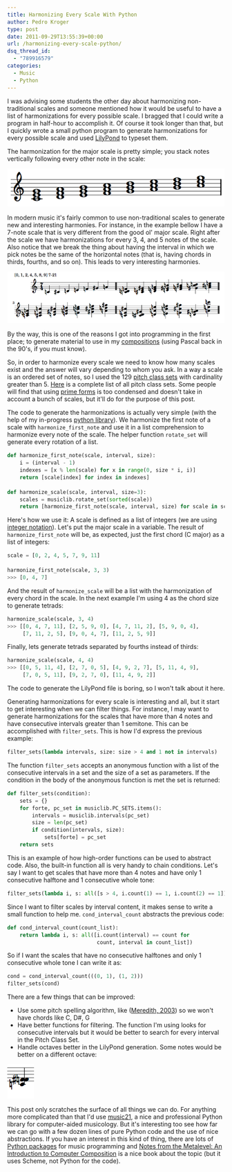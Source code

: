 ```yaml
---
title: Harmonizing Every Scale With Python
author: Pedro Kroger
type: post
date: 2011-09-29T13:55:39+00:00
url: /harmonizing-every-scale-python/
dsq_thread_id:
  - "789916579"
categories:
  - Music
  - Python
---
```


I was advising some students the other day about harmonizing non-traditional scales and
someone mentioned how it would be useful to have a list of harmonizations for every
possible scale. I bragged that I could write a program in half-hour to accomplish it. Of
course it took longer than that, but I quickly wrote a small python program to generate
harmonizations for every possible scale and used [LilyPond][1] to typeset them.

<!--more-->

The harmonization for the major scale is pretty simple; you stack notes vertically following every other note in the scale:

![](/img/2011-09/scale.png)

In modern music it's fairly common to use non-traditional scales to generate new and
interesting harmonies. For instance, in the example bellow I have a 7-note scale that is
very different from the good ol' major scale. Right after the scale we have
harmonizations for every 3, 4, and 5 notes of the scale. Also notice that we break the
thing about having the interval in which we pick notes be the same of the horizontal
notes (that is, having chords in thirds, fourths, and so on). This leads to very
interesting harmonies.

![](/img/2011-09/scales.png)

By the way, this is one of the reasons I got into programming in the first place; to
generate material to use in my [compositions][4] (using Pascal back in the 90's, if you
must know).

So, in order to harmonize every scale we need to know how many scales exist and the
answer will vary depending to whom you ask. In a way a scale is an ordered set of notes,
so I used the 129 [pitch class sets][5] with cardinality greater than 5. [Here][6] is a
complete list of all pitch class sets. Some people will find that using [prime forms][7]
is too condensed and doesn't take in account a bunch of scales, but it'll do for the
purpose of this post.

The code to generate the harmonizations is actually very simple (with the help of my
in-progress [python library][8]). We harmonize the first note of a scale with
`harmonize_first_note` and use it in a list comprehension to harmonize every note of the
scale. The helper function `rotate_set` will generate every rotation of a list.

```python
def harmonize_first_note(scale, interval, size):
    i = (interval - 1)
    indexes = [x % len(scale) for x in range(0, size * i, i)]
    return [scale[index] for index in indexes]

def harmonize_scale(scale, interval, size=3):
    scales = musiclib.rotate_set(sorted(scale))
    return [harmonize_first_note(scale, interval, size) for scale in scales]
```

Here's how we use it: A scale is defined as a list of integers (we are using [integer
notation][9]). Let's put the major scale in a variable. The result of
`harmonize_first_note` will be, as expected, just the first chord (C major) as a list of
integers:

```python
scale = [0, 2, 4, 5, 7, 9, 11]

harmonize_first_note(scale, 3, 3)
>>> [0, 4, 7]
```


And the result of `harmonize_scale` will be a list with the harmonization of every chord
in the scale. In the next example I'm using 4 as the chord size to generate tetrads:

```python
harmonize_scale(scale, 3, 4)
>>> [[0, 4, 7, 11], [2, 5, 9, 0], [4, 7, 11, 2], [5, 9, 0, 4],
     [7, 11, 2, 5], [9, 0, 4, 7], [11, 2, 5, 9]]
```


Finally, lets generate tetrads separated by fourths instead of thirds:

```python
harmonize_scale(scale, 4, 4)
>>> [[0, 5, 11, 4], [2, 7, 0, 5], [4, 9, 2, 7], [5, 11, 4, 9],
     [7, 0, 5, 11], [9, 2, 7, 0], [11, 4, 9, 2]]
```

The code to generate the LilyPond file is boring, so I won't talk about it here.

Generating harmonizations for every scale is interesting and all, but it start to get
interesting when we can filter things. For instance, I may want to generate
harmonizations for the scales that have more than 4 notes and have consecutive intervals
greater than 1 semitone. This can be accomplished with `filter_sets`. This is how I'd
express the previous example:

```python
filter_sets(lambda intervals, size: size > 4 and 1 not in intervals)
```

The function `filter_sets` accepts an anonymous function with a list of the consecutive
intervals in a set and the size of a set as parameters. If the condition in the body of
the anonymous function is met the set is returned:

```python
def filter_sets(condition):
    sets = {}
    for forte, pc_set in musiclib.PC_SETS.items():
        intervals = musiclib.intervals(pc_set)
        size = len(pc_set)
        if condition(intervals, size):
            sets[forte] = pc_set
    return sets
```

This is an example of how high-order functions can be used to abstract code. Also, the
built-in function all is very handy to chain conditions. Let's say I want to get scales
that have more than 4 notes and have only 1 consecutive halftone and 1 consecutive whole
tone:

```python
filter_sets(lambda i, s: all([s > 4, i.count(1) == 1, i.count(2) == 1]))
```

Since I want to filter scales by interval content, it makes sense to write a small
function to help me. `cond_interval_count` abstracts the previous code:

```python
def cond_interval_count(count_list):
    return lambda i, s: all([i.count(interval) == count for
                             count, interval in count_list])
```


So if I want the scales that have no consecutive halftones and only 1 consecutive whole
tone I can write it as:

```python
cond = cond_interval_count(((0, 1), (1, 2)))
filter_sets(cond)
```

There are a few things that can be improved:

  * Use some pitch spelling algorithm, like ([Meredith, 2003][11]) so we won't have chords like C, D#, G
  * Have better functions for filtering. The function I'm using looks for consecutive intervals but it would be better to search for every interval in the Pitch Class Set.
  * Handle octaves better in the LilyPond generation. Some notes would be better on a different octave:

![](/img/2011-09/wrong-octave.png)

This post only scratches the surface of all things we can do. For anything more
complicated than that I'd use [music21][13], a nice and professional Python library for
computer-aided musicology. But it's interesting too see how far we can go with a few
dozen lines of pure Python code and the use of nice abstractions. If you have an interest
in this kind of thing, there are lots of [Python packages][14] for music programming and
[Notes from the Metalevel: An Introduction to Computer Composition][15] is a nice book
about the topic (but it uses Scheme, not Python for the code).

 [1]: lilypond.org/
 [4]: /compositions/
 [5]: http://en.wikipedia.org/wiki/Set_theory_(music)
 [6]: https://github.com/kroger/pyknon/blob/master/pyknon/pc_sets.py
 [7]: http://www.jaytomlin.com/music/settheory/help.html#primeform
 [8]: https://github.com/kroger/pyknon
 [9]: http://en.wikipedia.org/wiki/Pitch_class#Integer_notation
 [11]: http://citeseer.ist.psu.edu/viewdoc/summary?doi=10.1.1.12.8569
 [13]: http://mit.edu/music21/
 [14]: http://wiki.python.org/moin/PythonInMusic
 [15]: http://www.amazon.com/Notes-Metalevel-Introduction-Computer-Composition/dp/9026519753
